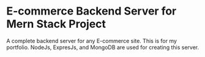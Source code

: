 # E-commerce Backend Server for Mern Stack Project
A complete backend server for any E-commerce site. This is for my portfolio. NodeJs, ExpresJs, and MongoDB are used for creating this server.
